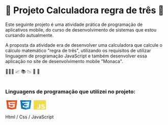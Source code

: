 # 📐 Projeto Calculadora regra de três 📐
Este seguinte projeto é uma atividade prática de programação de aplicativos mobile, do curso de desenvolvimento de sistemas que estou cursando autualmente.

A proposta da atividade era de desenvolver uma calculadora que calcule o cálculo matemático "regra de três", utilizando os requisitos de utilizar linguagem de programação JavaScript e também desenvolver essa aplicação no site de desenvolvimento mobile "Monaca".

👩🏻‍🏫 📈 📚 📉  📏 🧮 

#

### Linguagens de programação que utilizei no projeto:
<img align="center" alt="HTML" height="30" width="40" src="https://raw.githubusercontent.com/devicons/devicon/master/icons/html5/html5-original.svg"> <img align="center" alt="CSS" height="30" width="40" src="https://raw.githubusercontent.com/devicons/devicon/master/icons/css3/css3-original.svg"> <img align="center" alt="Js" height="30" width="40" src="https://raw.githubusercontent.com/devicons/devicon/master/icons/javascript/javascript-plain.svg">

Html / Css / JavaScript

